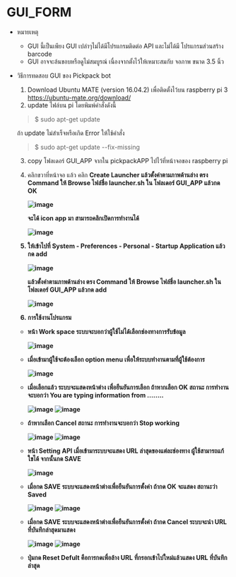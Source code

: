 # GUI_FORM
- หมายเหตุ 
  - GUI นี้เป็นเพียง GUI เปล่าๆไม่ได้มีโปรแกรมติดต่อ API และไม่ได้มี โปรแกรมส่วนสร้าง barcode 
  - GUI อาจจะล้นขอบหรือดูไม่สมบูรณ์ เนื่องจากตั้งไว้ให้เหมาะสมกับ จอภาพ ขนาด 3.5 นิ้ว 
  
- วิธีการทดสอบ GUI ของ Pickpack bot 
  1. Download Ubuntu MATE (version 16.04.2) เพื่อติดตั้งไว้บน raspberry pi 3 https://ubuntu-mate.org/download/
  2. update ไฟล์บน pi โดยพิมพ์คำสั่งดังนี้
    > $ sudo apt-get update   
    
   ถ้า update ไม่สำเร็จหรือเกิด Error ให้ใช้คำสั่ง 
   
   >$ sudo apt-get update --fix-missing

  3. copy โฟลเดอร์ GUI_APP จากใน pickpackAPP ไปไว้ที่หน้าจอของ raspberry pi 
  4. คลิกขวาที่หน้าจอ แล้ว คลิก <B>Create Launcher แล้วตั้งค่าตามภาพด้านล่าง ตรง Command ให้ Browse ไฟล์ชื่อ launcher.sh ใน โฟลเดอร์ GUI_APP แล้วกด OK
        
        ![image](https://github.com/tanakornW/imagePPB/blob/master/image%20ppb/01.png)
        
        จะได้ icon app มา สามารถคลิกเปิดการทำงานได้
        
        ![image](https://github.com/tanakornW/imagePPB/blob/master/image%20ppb/02.png)
        
  5. ให้เข้าไปที่ System - Preferences - Personal - Startup Application แล้วกด add 
  
        ![image](https://github.com/tanakornW/imagePPB/blob/master/image%20ppb/03.png)
        
        แล้วตั้งค่าตามภาพด้านล่าง ตรง Command ให้ Browse ไฟล์ชื่อ launcher.sh ใน โฟลเดอร์ GUI_APP แล้วกด add
        
        ![image](https://github.com/tanakornW/imagePPB/blob/master/image%20ppb/04.png)
  
  6. การใช้งานโปรแกรม
    - หน้า Work space ระบบจะบอกว่าผู้ใช้ไม่ได้เลือกช่องทางการรับข้อมูล 
    
        ![image](https://github.com/tanakornW/imagePPB/blob/master/image%20ppb/001.PNG)
        
    - เมื่อเข้ามาผู้ใช้จะต้องเลือก option menu เพื่อให้ระบบทำงานตามที่ผู้ใช้ต้องการ
    
        ![image](https://github.com/tanakornW/imagePPB/blob/master/image%20ppb/002.PNG)
        
    - เมื่อเลือกแล้ว ระบบจะแสดงหน้าต่าง เพื่อยืนยันการเลือก  ถ้าหากเลือก OK สถานะ การทำงานจะบอกว่า You are typing information from ........
    
        ![image](https://github.com/tanakornW/imagePPB/blob/master/image%20ppb/003.PNG) 
        ![image](https://github.com/tanakornW/imagePPB/blob/master/image%20ppb/004.PNG)
             
    - ถ้าหากเลือก Cancel สถานะ การทำงานจะบอกว่า Stop working
    
        ![image](https://github.com/tanakornW/imagePPB/blob/master/image%20ppb/005.PNG) 
        ![image](https://github.com/tanakornW/imagePPB/blob/master/image%20ppb/006.PNG)
        
    - หน้า Setting API เมื่อเข้ามาระบบจะแสดง URL ล่าสุดของแต่ละช่องทาง ผู้ใช้สามารถแก้ใขได้ จากนั้นกด SAVE
    
        ![image](https://github.com/tanakornW/imagePPB/blob/master/image%20ppb/007.PNG)
        
    - เมื่อกด SAVE ระบบจะแสดงหน้าต่างเพื่อยืนยันการตั้งค่า ถ้ากด OK จะแสดง สถานะว่า  Saved
    
        ![image](https://github.com/tanakornW/imagePPB/blob/master/image%20ppb/008.PNG)
        ![image](https://github.com/tanakornW/imagePPB/blob/master/image%20ppb/009.PNG)
        
    - เมื่อกด SAVE ระบบจะแสดงหน้าต่างเพื่อยืนยันการตั้งค่า ถ้ากด Cancel ระบบจะนำ URL ที่บันทึกล่าสุดมาแสดง
    
        ![image](https://github.com/tanakornW/imagePPB/blob/master/image%20ppb/010.PNG)
        ![image](https://github.com/tanakornW/imagePPB/blob/master/image%20ppb/011.PNG)
        
    - ปุ่มกด Reset Defult คือการกดเพื่อล้าง URL ที่กรอกเข้าไปใหม่แล้วแสดง URL ที่บันทึกล่าสุด
